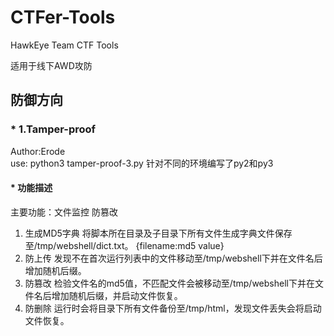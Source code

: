 # CTFer-Tools
HawkEye Team CTF Tools

适用于线下AWD攻防

## 防御方向

### * 1.Tamper-proof
Author:Erode  
use: 
python3 tamper-proof-3.py 
针对不同的环境编写了py2和py3 
#### * 功能描述
主要功能：文件监控 防篡改
1. 生成MD5字典
   将脚本所在目录及子目录下所有文件生成字典文件保存至/tmp/webshell/dict.txt。
   {filename:md5 value}
2. 防上传
   发现不在首次运行列表中的文件移动至/tmp/webshell下并在文件名后增加随机后缀。
3. 防篡改
   检验文件名的md5值，不匹配文件会被移动至/tmp/webshell下并在文件名后增加随机后缀，并启动文件恢复。
4. 防删除
   运行时会将目录下所有文件备份至/tmp/html，发现文件丢失会将启动文件恢复。
